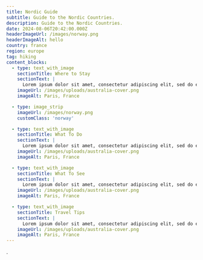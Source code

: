 ```yaml
---
title: Nordic Guide
subtitle: Guide to the Nordic Countries.
description: Guide to the Nordic Countries.
date: 2024-08-06T20:42:00.000Z
headerImageUrl: /images/norway.png
headerImageAlt: hello
country: france
region: europe
tag: hiking
content_blocks:
  - type: text_with_image
    sectionTitle: Where to Stay
    sectionText: |
      Lorem ipsum dolor sit amet, consectetur adipiscing elit, sed do eiusmod tempor incididunt ut labore et dolore magna aliqua. Ut enim ad minim veniam, quis nostrud exercitation ullamco laboris nisi ut aliquip ex ea commodo consequat. Duis aute irure dolor in reprehenderit in voluptate velit esse cillum dolore eu fugiat nulla pariatur. Excepteur sint occaecat cupidatat non proident, sunt in culpa qui officia deserunt mollit anim id est laborum.
    imageUrl: /images/uploads/australia-cover.png
    imageAlt: Paris, France

  - type: image_strip
    imageUrl: /images/norway.png
    customClass: 'norway'

  - type: text_with_image
    sectionTitle: What To Do
    sectionText: |
      Lorem ipsum dolor sit amet, consectetur adipiscing elit, sed do eiusmod tempor incididunt ut labore et dolore magna aliqua. Ut enim ad minim veniam, quis nostrud exercitation ullamco laboris nisi ut aliquip ex ea commodo consequat. Duis aute irure dolor in reprehenderit in voluptate velit esse cillum dolore eu fugiat nulla pariatur. Excepteur sint occaecat cupidatat non proident, sunt in culpa qui officia deserunt mollit anim id est laborum.
    imageUrl: /images/uploads/australia-cover.png
    imageAlt: Paris, France

  - type: text_with_image
    sectionTitle: What To See
    sectionText: |
      Lorem ipsum dolor sit amet, consectetur adipiscing elit, sed do eiusmod tempor incididunt ut labore et dolore magna aliqua. Ut enim ad minim veniam, quis nostrud exercitation ullamco laboris nisi ut aliquip ex ea commodo consequat. Duis aute irure dolor in reprehenderit in voluptate velit esse cillum dolore eu fugiat nulla pariatur. Excepteur sint occaecat cupidatat non proident, sunt in culpa qui officia deserunt mollit anim id est laborum.
    imageUrl: /images/uploads/australia-cover.png
    imageAlt: Paris, France

  - type: text_with_image
    sectionTitle: Travel Tips
    sectionText: |
      Lorem ipsum dolor sit amet, consectetur adipiscing elit, sed do eiusmod tempor incididunt ut labore et dolore magna aliqua. Ut enim ad minim veniam, quis nostrud exercitation ullamco laboris nisi ut aliquip ex ea commodo consequat. Duis aute irure dolor in reprehenderit in voluptate velit esse cillum dolore eu fugiat nulla pariatur. Excepteur sint occaecat cupidatat non proident, sunt in culpa qui officia deserunt mollit anim id est laborum.
    imageUrl: /images/uploads/australia-cover.png
    imageAlt: Paris, France
---
```

.